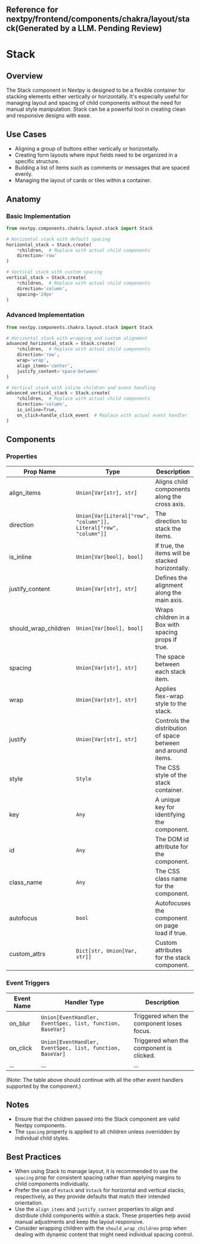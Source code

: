 ##  Reference for nextpy/frontend/components/chakra/layout/stack(Generated by a LLM. Pending Review)

# Stack

## Overview

The Stack component in Nextpy is designed to be a flexible container for stacking elements either vertically or horizontally. It's especially useful for managing layout and spacing of child components without the need for manual style manipulation. Stack can be a powerful tool in creating clean and responsive designs with ease.

## Use Cases

- Aligning a group of buttons either vertically or horizontally.
- Creating form layouts where input fields need to be organized in a specific structure.
- Building a list of items such as comments or messages that are spaced evenly.
- Managing the layout of cards or tiles within a container.

## Anatomy

### Basic Implementation

```python
from nextpy.components.chakra.layout.stack import Stack

# Horizontal stack with default spacing
horizontal_stack = Stack.create(
    *children,  # Replace with actual child components
    direction='row'
)

# Vertical stack with custom spacing
vertical_stack = Stack.create(
    *children,  # Replace with actual child components
    direction='column',
    spacing='24px'
)
```

### Advanced Implementation

```python
from nextpy.components.chakra.layout.stack import Stack

# Horizontal stack with wrapping and custom alignment
advanced_horizontal_stack = Stack.create(
    *children,  # Replace with actual child components
    direction='row',
    wrap='wrap',
    align_items='center',
    justify_content='space-between'
)

# Vertical stack with inline children and event handling
advanced_vertical_stack = Stack.create(
    *children,  # Replace with actual child components
    direction='column',
    is_inline=True,
    on_click=handle_click_event  # Replace with actual event handler
)
```

## Components

### Properties

| Prop Name           | Type                                                          | Description                                                 |
|---------------------|---------------------------------------------------------------|-------------------------------------------------------------|
| align_items         | `Union[Var[str], str]`                                        | Aligns child components along the cross axis.               |
| direction           | `Union[Var[Literal["row", "column"]], Literal["row", "column"]]` | The direction to stack the items.                           |
| is_inline           | `Union[Var[bool], bool]`                                      | If true, the items will be stacked horizontally.            |
| justify_content     | `Union[Var[str], str]`                                        | Defines the alignment along the main axis.                  |
| should_wrap_children| `Union[Var[bool], bool]`                                      | Wraps children in a Box with spacing props if true.         |
| spacing             | `Union[Var[str], str]`                                        | The space between each stack item.                          |
| wrap                | `Union[Var[str], str]`                                        | Applies flex-wrap style to the stack.                       |
| justify             | `Union[Var[str], str]`                                        | Controls the distribution of space between and around items.|
| style               | `Style`                                                       | The CSS style of the stack container.                       |
| key                 | `Any`                                                         | A unique key for identifying the component.                 |
| id                  | `Any`                                                         | The DOM id attribute for the component.                     |
| class_name          | `Any`                                                         | The CSS class name for the component.                       |
| autofocus           | `bool`                                                        | Autofocuses the component on page load if true.             |
| custom_attrs        | `Dict[str, Union[Var, str]]`                                  | Custom attributes for the stack component.                  |

### Event Triggers

| Event Name       | Handler Type                                         | Description                                 |
|------------------|------------------------------------------------------|---------------------------------------------|
| on_blur          | `Union[EventHandler, EventSpec, list, function, BaseVar]` | Triggered when the component loses focus.   |
| on_click         | `Union[EventHandler, EventSpec, list, function, BaseVar]` | Triggered when the component is clicked.    |
| ...              | ...                                                  | ...                                         |

(Note: The table above should continue with all the other event handlers supported by the component.)

## Notes

- Ensure that the children passed into the Stack component are valid Nextpy components.
- The `spacing` property is applied to all children unless overridden by individual child styles.

## Best Practices

- When using Stack to manage layout, it is recommended to use the `spacing` prop for consistent spacing rather than applying margins to child components individually.
- Prefer the use of `Hstack` and `Vstack` for horizontal and vertical stacks, respectively, as they provide defaults that match their intended orientation.
- Use the `align_items` and `justify_content` properties to align and distribute child components within a stack. These properties help avoid manual adjustments and keep the layout responsive.
- Consider wrapping children with the `should_wrap_children` prop when dealing with dynamic content that might need individual spacing control.